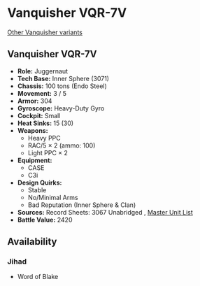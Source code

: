 # Vanquisher VQR-7V 

[Other Vanquisher variants](../vanquisher.md) 

## Vanquisher VQR-7V 

- **Role:** Juggernaut 
- **Tech Base:** Inner Sphere (3071) 
- **Chassis:** 100 tons (Endo Steel) 
- **Movement:** 3 / 5 
- **Armor:** 304 
- **Gyroscope:** Heavy-Duty Gyro 
- **Cockpit:** Small 
- **Heat Sinks:** 15 (30) 
- **Weapons:** 
  - Heavy PPC 
  - RAC/5 × 2 (ammo: 100) 
  - Light PPC × 2 
- **Equipment:** 
  - CASE 
  - C3i 
- **Design Quirks:** 
  - Stable 
  - No/Minimal Arms 
  - Bad Reputation (Inner Sphere & Clan) 
- **Sources:** Record Sheets: 3067 Unabridged , [Master Unit List](http://masterunitlist.info/Unit/Details/5722) 
- **Battle Value:** 2420 

## Availability 

### Jihad 

- Word of Blake 

